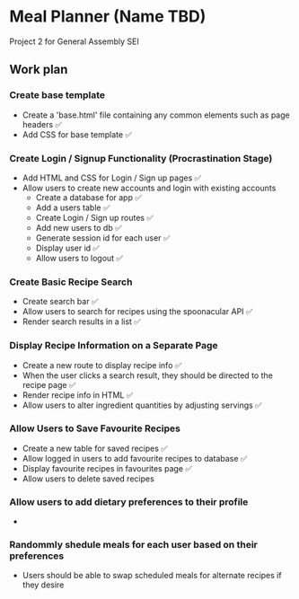 # Meal Planner (Name TBD)

Project 2 for General Assembly SEI

## Work plan

### Create base template 

- Create a 'base.html' file containing any common elements such as page headers ✅
- Add CSS for base template ✅

### Create Login / Signup Functionality  (Procrastination Stage)

- Add HTML and CSS for Login / Sign up pages ✅
- Allow users to create new accounts and login with existing accounts
    - Create a database for app ✅
    - Add a users table ✅
    - Create Login / Sign up routes ✅
    - Add new users to db ✅
    - Generate session id for each user ✅
    - Display user id ✅
    - Allow users to logout ✅

### Create Basic Recipe Search

- Create search bar ✅
- Allow users to search for recipes using the spoonacular API ✅
- Render search results in a list ✅

### Display Recipe Information on a Separate Page 

- Create a new route to display recipe info ✅
- When the user clicks a search result, they should be directed to the recipe page ✅
- Render recipe info in HTML ✅
- Allow users to alter ingredient quantities by adjusting servings ✅

### Allow Users to Save Favourite Recipes

- Create a new table for saved recipes ✅
- Allow logged in users to add favourite recipes to database ✅
- Display favourite recipes in favourites page ✅
- Allow users to delete saved recipes 

### Allow users to add dietary preferences to their profile

- 

### Randommly shedule meals for each user based on their preferences

- Users should be able to swap scheduled meals for alternate recipes if they desire
